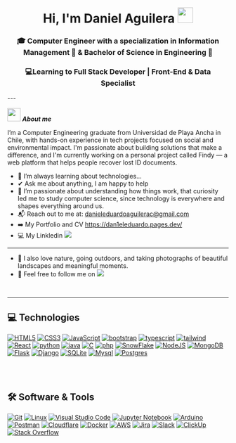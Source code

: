 
<h1 align="center"> Hi, I'm Daniel Aguilera <img src="https://media.giphy.com/media/hvRJCLFzcasrR4ia7z/giphy.gif" width="35"></h1>
<h3 align="center">🎓 Computer Engineer with a specialization in Information Management 💾 & Bachelor of Science in Engineering 🔬</h3>

<h3 align="center">💻Learning to Full Stack Developer | Front-End & Data Specialist </h3>
---

<img src="https://media.tenor.com/DehpokEAjJEAAAAi/cat-loading.gif" width="30px">&nbsp;***About me***

I’m a Computer Engineering graduate from Universidad de Playa Ancha in Chile, with hands-on experience in tech projects focused on social and environmental impact. I'm passionate about building solutions that make a difference, and I'm currently working on a personal project called Findy — a web platform that helps people recover lost ID documents.<br>
- 🌱 I’m always learning about technologies...<br>
- ✔ Ask me about anything, I am happy to help<br>
- 🧠 I’m passionate about understanding how things work, that curiosity led me to study computer science, since technology is everywhere and shapes everything around us.<br>
- 📬 Reach out to me at: danieleduardoaguilerac@gmail.com
- ➡️ My Portfolio and CV https://dan1eleduardo.pages.dev/
- 💻 My Linkledin <a href= "https://www.linkedin.com/in/danielaguileracampusano/"><img src="https://img.shields.io/badge/linkedin-%230077B5.svg?style=for-the-badge&logo=linkedin&logoColor=white"></a>
- ---
- 🌿 I also love nature, going outdoors, and taking photographs of beautiful landscapes and meaningful moments.<br>
- 📸 Feel free to follow me on  <a href= "https://www.instagram.com/dan1eleduardo/?hl=es"><img src="https://img.shields.io/badge/Instagram-%23E4405F.svg?style=for-the-badge&logo=Instagram&logoColor=white"></a>
<br>



---

## 💻 Technologies 

<div>
<a href="#"><img alt="HTML5" src="https://img.shields.io/badge/html5-%23E34F26.svg?style=for-the-badge&logo=html5&logoColor=white"/></a>
<a href="#"><img alt="CSS3" src="https://img.shields.io/badge/css3-%231572B6.svg?style=for-the-badge&logo=css3&logoColor=white"/></a>
<a href="#"><img alt="JavaScript" src="https://img.shields.io/badge/javascript-%23323330.svg?style=for-the-badge&logo=javascript&logoColor=%23F7DF1E"/></a>
<a href="#"><img alt="bootstrap" src="https://img.shields.io/badge/Bootstrap-563D7C?style=for-the-badge&logo=bootstrap&logoColor=white"/></a>
<a href="#"><img alt="typescript" src="https://img.shields.io/badge/typescript-3178C6.svg?style=for-the-badge&logo=typescript&logoColor=white"/></a>
<a href="#"><img alt="tailwind" src="https://img.shields.io/badge/Tailwind_CSS-38B2AC?style=for-the-badge&logo=tailwind-css&logoColor=white"/></a>
<a href="#"><img alt="React" src="https://img.shields.io/badge/react-%2320232a.svg?style=for-the-badge&logo=react&logoColor=%2361DAFB"/></a>
<a href="#"><img alt="python" src="https://img.shields.io/badge/Python-14354C?style=for-the-badge&logo=python&logoColor=white"/></a>
<a href="#"><img alt="java" src="https://img.shields.io/badge/Java-ED8B00?style=for-the-badge&logo=java&logoColor=white"/></a>
<a href="#"><img alt="C" src="https://img.shields.io/badge/c-%2300599C.svg?style=for-the-badge&logo=c&logoColor=white"/></a>
<a href="#"><img alt="php" src="https://img.shields.io/badge/php-%23777BB4.svg?style=for-the-badge&logo=php&logoColor=white"/></a>
<a href="#"><img alt="SnowFlake" src="https://img.shields.io/badge/snowflake-%2329B5E8.svg?style=for-the-badge&logo=snowflake&logoColor=white"/></a>
<a href="#"><img alt="NodeJS" src="https://img.shields.io/badge/node.js-%2343853D.svg?style=for-the-badge&logo=node-dot-js&logoColor=white"/></a>
<a href="#"><img alt="MongoDB" src="https://img.shields.io/badge/MongoDB-%234ea94b.svg?style=for-the-badge&logo=mongodb&logoColor=white"/></a>
<a href="#"><img alt="Flask" src="https://img.shields.io/badge/flask-%23000.svg?style=for-the-badge&logo=flask&logoColor=white"/></a>
<a href="#"><img alt="Django" src="https://img.shields.io/badge/django-%23092E20.svg?style=for-the-badge&logo=django&logoColor=white"/></a>
<a href="#"><img alt="SQLite" src="https://img.shields.io/badge/sqlite-%2307405e.svg?style=for-the-badge&logo=sqlite&logoColor=white"/></a>
<a href="#"><img alt="Mysql" src="https://img.shields.io/badge/mysql-4479A1.svg?style=for-the-badge&logo=mysql&logoColor=white" /></a>
<a href="#"><img alt="Postgres" src="https://img.shields.io/badge/postgres-%23316192.svg?style=for-the-badge&logo=postgresql&logoColor=white" /></a>



 <br><br>
</div>

 ## 🛠️ Software & Tools
 
<p>
  <a href="#"><img alt="Git" src="https://img.shields.io/badge/Git-F05032?style=for-the-badge&logo=git&logoColor=white"></a>
  <a href="#"><img alt="Linux" src="https://img.shields.io/badge/Linux-FCC624?style=for-the-badge&logo=linux&logoColor=black"></a>
  <a href="#"><img alt="Visual Studio Code" src="https://img.shields.io/badge/Visual_Studio_Code-0078D4?style=for-the-badge&logo=visual%20studio%20code&logoColor=white"></a>
  <a href="#"><img alt="Jupyter Notebook" src="https://img.shields.io/badge/jupyter-%23FA0F00.svg?style=for-the-badge&logo=jupyter&logoColor=white"></a>
  <a href="#"><img alt="Arduino" src="https://img.shields.io/badge/-Arduino-00979D?style=for-the-badge&logo=Arduino&logoColor=white"></a>
  <a href="#"><img alt="Postman" src="https://img.shields.io/badge/Postman-FF6C37?style=for-the-badge&logo=Postman&logoColor=white"></a>
  <a href="#"><img alt="Cloudflare" src="https://img.shields.io/badge/Cloudflare-F38020?style=for-the-badge&logo=Cloudflare&logoColor=white"></a>
  <a href="#"><img alt="Docker" src="https://img.shields.io/badge/docker-%230db7ed.svg?style=for-the-badge&logo=docker&logoColor=white"></a>
  <a href="#"><img alt="AWS" src="https://img.shields.io/badge/AWS-%23FF9900.svg?style=for-the-badge&logo=amazon-aws&logoColor=white"></a>
  <a href="#"><img alt="Jira" src="https://img.shields.io/badge/Jira-0052CC?style=for-the-badge&logo=Jira&logoColor=white"></a>
  <a href="#"><img alt="Slack" src="https://img.shields.io/badge/Slack-4A154B?style=for-the-badge&logo=slack&logoColor=white"></a>
  <a href="#"><img alt="ClickUp" src="https://img.shields.io/badge/clickup-7B68EE.svg?style=for-the-badge&logo=clickup&logoColor=white"></a>
  <a href="#"><img alt="Stack Overflow" src="https://img.shields.io/badge/Stack_Overflow-FE7A16?style=for-the-badge&logo=stack-overflow&logoColor=white"></a>
   
</p>
<br>
